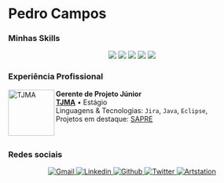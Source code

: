 # Pedro Campos

<h3>Minhas Skills</h3>

<div style="text-align:center;margin:auto;font-size:50px">
    <i class="devicon-java-plain"></i>
    <i class="devicon-c-plain"></i>
    <i class="devicon-cplusplus-plain"></i>
    <i class="devicon-python-plain"></i>
    <i class="devicon-mysql-plain"></i>
</div>

<div style="text-align:center;margin:auto;font-size:50px">
    <i class="devicon-html5-plain"></i>
    <i class="devicon-css3-plain"></i>
    <i class="devicon-javascript-plain"></i>
    <i class="devicon-selenium-plain"></i>
    <i class="devicon-wordpress-plain"></i>
</div>

<div id="DevOps" style="text-align:center;margin:auto;font-size:50px">
    <i class="devicon-git-plain"></i>
    <i class="devicon-github-plain"></i>
    <i class="devicon-gitlab-plain"></i>
</div>

<div style="text-align:center;margin:auto">
    <img src="https://img.shields.io/badge/Jira-0052CC?style=for-the-badge&logo=jira&logoColor=white">
    <img src="https://img.shields.io/badge/Figma-F24E1E?style=for-the-badge&logo=figma&logoColor=white">
    <img src="https://img.shields.io/badge/Eclipse-2C2255?style=for-the-badge&logo=eclipseide&logoColor=white">
    <img src="https://img.shields.io/badge/VScode-007ACC?style=for-the-badge&logo=visualstudiocode&logoColor=white">
    <img src="https://img.shields.io/badge/unity-FFFFFF?style=for-the-badge&logo=unity&logoColor=black">
</div>

<h3>Experiência Profissional</h3>

[<img align="left" height="94px" width="94px" alt="TJMA" src="https://www.irib.org.br/app/webroot/files/downloads/images/MARCA%20SECUNDARIA%201.png">][tjma.link]
**Gerente de Projeto Júnior** \
[**TJMA**][tjma.link] • Estágio \
Linguagens & Tecnologias: `Jira`, `Java`, `Eclipse`,\
Projetos em destaque: [SAPRE]()

<br/>

<h3>Redes sociais</h3>

<div style="text-align:center">
      <a href="mailto:phenriquebcampos@gmail.com">
        <img alt="Gmail" src="https://img.shields.io/badge/Gmail-EA4335?style=flat&logo=gmail&logoColor=white">
      </a>
      <a href="https://www.linkedin.com/in/pedro-camposti/">
        <img alt="Linkedin" src="https://img.shields.io/badge/LinkedIn-0077B5?style=flat&logo=linkedin&logoColor=white">
      </a>
      <a href="https://github.com/PredoCampos">
        <img alt="Github" src="https://img.shields.io/badge/GitHub-100000?style=flat&logo=github&logoColor=white">
      </a>
      <a href="https://twitter.com/drope_sem_rumo">
        <img alt="Twitter" src="https://img.shields.io/badge/Twitter-1DA1F2?style=flat&logo=twitter&logoColor=white">
      </a>
      <a href="https://twitter.com/drope_sem_rumo">
        <img alt="Artstation" src="https://img.shields.io/badge/Twitter-1DA1F2?style=flat&logo=twitter&logoColor=white">
      </a>
</div>

<br/>

[//]: #

<link rel="stylesheet" href="https://cdn.jsdelivr.net/gh/devicons/devicon@v2.15.1/devicon.min.css">

[tjma.link]: <https://www.tjma.jus.br/>

